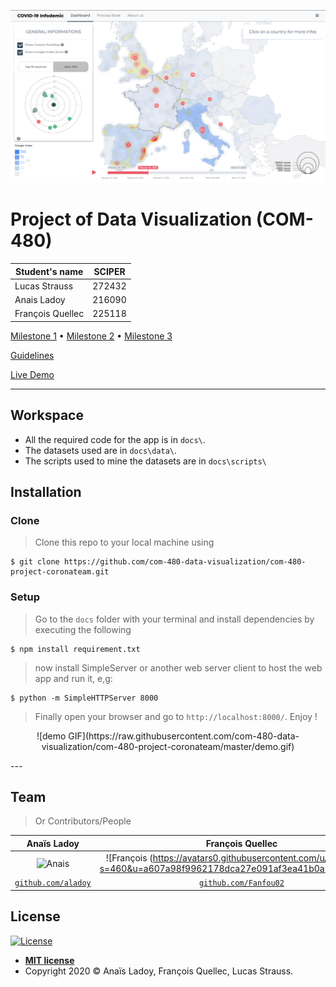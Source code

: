 ![Dashboard](https://raw.githubusercontent.com/com-480-data-visualization/com-480-project-coronateam/master/imgs/dashboard.png)

# Project of Data Visualization (COM-480)

| Student's name | SCIPER |
| -------------- | ------ |
| Lucas Strauss | 272432 |
| Anais Ladoy | 216090 |
| François Quellec | 225118 |

[Milestone 1](https://github.com/com-480-data-visualization/com-480-project-coronateam/blob/master/reports/Milestone_1.md) • [Milestone 2](https://github.com/com-480-data-visualization/com-480-project-coronateam/blob/master/reports/Milestone_2.md) • [Milestone 3](https://github.com/com-480-data-visualization/com-480-project-coronateam/blob/master/reports/Milestone_3.md)

[Guidelines](https://com-480-data-visualization.github.io/2020-project-guidelines/)

[Live Demo](https://com-480-data-visualization.github.io/com-480-project-coronateam/)

---
## Workspace

- All the required code for the app is in `docs\`.
- The datasets used are in `docs\data\`.
- The scripts used to mine the datasets are in `docs\scripts\`

## Installation

### Clone

> Clone this repo to your local machine using 
```shell
$ git clone https://github.com/com-480-data-visualization/com-480-project-coronateam.git
```

### Setup

> Go to the `docs` folder with your terminal and install dependencies by executing the following

```shell
$ npm install requirement.txt
```

> now install SimpleServer or another web server client to host the web app and run it, e,g: 

```shell
$ python -m SimpleHTTPServer 8000
```
> Finally open your browser and go to `http://localhost:8000/`. Enjoy !

<p align="center">
![demo GIF](https://raw.githubusercontent.com/com-480-data-visualization/com-480-project-coronateam/master/demo.gif)
</p>
---

## Team

> Or Contributors/People

| Anaïs Ladoy | François Quellec |Lucas Strauss |
| :---: |:---:| :---:|
| ![Anais](https://avatars2.githubusercontent.com/u/28190136?s=200&v=4) | ![François (https://avatars0.githubusercontent.com/u/17878016?s=460&u=a607a98f9962178dca27e091af3ea41b0a584592&v=4) | ![Lucas](https://avatars2.githubusercontent.com/u/23017180?s=460&u=c136e443542666b16713834b48749b5174fa5760&v=4) |
| <a href="https://github.com/aladoy" target="_blank">`github.com/aladoy`</a> | <a href="https://github.com/Fanfou02" target="_blank">`github.com/Fanfou02`</a> | <a href="https://github.com/VFXOne" target="_blank">`github.com/VFXOne`</a> |


## License

[![License](http://img.shields.io/:license-mit-blue.svg?style=flat-square)](http://badges.mit-license.org)

- **[MIT license](http://opensource.org/licenses/mit-license.php)**
- Copyright 2020 © Anaïs Ladoy, François Quellec, Lucas Strauss.
